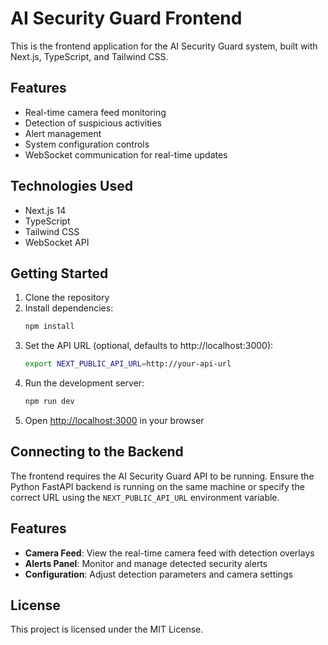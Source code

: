 # AI Security Guard Frontend

This is the frontend application for the AI Security Guard system, built with Next.js, TypeScript, and Tailwind CSS.

## Features

- Real-time camera feed monitoring
- Detection of suspicious activities
- Alert management
- System configuration controls
- WebSocket communication for real-time updates

## Technologies Used

- Next.js 14
- TypeScript
- Tailwind CSS
- WebSocket API

## Getting Started

1. Clone the repository
2. Install dependencies:
   ```bash
   npm install
   ```
3. Set the API URL (optional, defaults to http://localhost:3000):
   ```bash
   export NEXT_PUBLIC_API_URL=http://your-api-url
   ```
4. Run the development server:
   ```bash
   npm run dev
   ```
5. Open [http://localhost:3000](http://localhost:3000) in your browser

## Connecting to the Backend

The frontend requires the AI Security Guard API to be running. Ensure the Python FastAPI backend is running on the same machine or specify the correct URL using the `NEXT_PUBLIC_API_URL` environment variable.

## Features

- **Camera Feed**: View the real-time camera feed with detection overlays
- **Alerts Panel**: Monitor and manage detected security alerts
- **Configuration**: Adjust detection parameters and camera settings

## License

This project is licensed under the MIT License.
